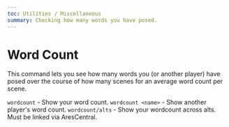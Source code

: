 ```yaml
---
toc: Utilities / Miscellaneous
summary: Checking how many words you have posed.
---
```

# Word Count
This command lets you see how many words you (or another player) have posed over the course of how many scenes for an average word count per scene.

`wordcount` - Show your word count.
`wordcount <name>` - Show another player's word count.
`wordcount/alts` - Show your wordcount across alts. Must be linked via AresCentral.